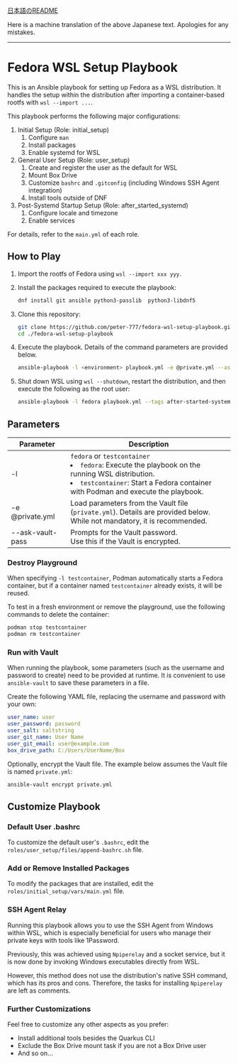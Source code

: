[日本語のREADME](./README_ja.md)

Here is a machine translation of the above Japanese text. Apologies for any mistakes. 

---

# Fedora WSL Setup Playbook

This is an Ansible playbook for setting up Fedora as a WSL distribution. It handles the setup within the distribution after importing a container-based rootfs with `wsl --import ...`.

This playbook performs the following major configurations:

1. Initial Setup (Role: initial_setup)
    1. Configure `man`
    1. Install packages
    1. Enable systemd for WSL
1. General User Setup (Role: user_setup)
    1. Create and register the user as the default for WSL
    1. Mount Box Drive
    1. Customize `bashrc` and `.gitconfig` (including Windows SSH Agent integration)
    1. Install tools outside of DNF
1. Post-Systemd Startup Setup (Role: after_started_systemd)
    1. Configure locale and timezone
    1. Enable services

For details, refer to the `main.yml` of each role.

## How to Play

1. Import the rootfs of Fedora using `wsl --import xxx yyy`.
1. Install the packages required to execute the playbook:

    ```sh
    dnf install git ansible python3-passlib  python3-libdnf5
    ```

1. Clone this repository:

    ```sh
    git clone https://github.com/peter-777/fedora-wsl-setup-playbook.git && \
    cd ./fedora-wsl-setup-playbook
    ```

1. Execute the playbook. Details of the command parameters are provided below.

    ```sh
    ansible-playbook -l <environment> playbook.yml -e @private.yml --ask-vault-pass
    ```

1. Shut down WSL using `wsl --shutdown`, restart the distribution, and then execute the following as the root user:

    ```sh
    ansible-playbook -l fedora playbook.yml --tags after-started-systemd -e @private.yml --ask-vault-pass
    ```

## Parameters

| Parameter | Description |
| - | - |
| -l <environment> | `fedora` or `testcontainer`<br><li>`fedora`: Execute the playbook on the running WSL distribution.</li><li>`testcontainer`: Start a Fedora container with Podman and execute the playbook.</li> |
| -e @private.yml | Load parameters from the Vault file (`private.yml`). Details are provided below.<br>While not mandatory, it is recommended. |
| --ask-vault-pass | Prompts for the Vault password.<br>Use this if the Vault is encrypted. |

### Destroy Playground

When specifying `-l testcontainer`, Podman automatically starts a Fedora container, but if a container named `testcontainer` already exists, it will be reused.

To test in a fresh environment or remove the playground, use the following commands to delete the container:

```sh
podman stop testcontainer
podman rm testcontainer
```

### Run with Vault

When running the playbook, some parameters (such as the username and password to create) need to be provided at runtime. It is convenient to use `ansible-vault` to save these parameters in a file.

Create the following YAML file, replacing the username and password with your own:

```yaml
user_name: user
user_password: password
user_salt: saltstring
user_git_name: User Name
user_git_email: user@example.com
box_drive_path: C:/Users/UserName/Box
```

Optionally, encrypt the Vault file. The example below assumes the Vault file is named `private.yml`:

```sh
ansible-vault encrypt private.yml
```

## Customize Playbook

### Default User .bashrc

To customize the default user's `.bashrc`, edit the `roles/user_setup/files/append-bashrc.sh` file.

### Add or Remove Installed Packages

To modify the packages that are installed, edit the `roles/initial_setup/vars/main.yml` file.

### SSH Agent Relay

Running this playbook allows you to use the SSH Agent from Windows within WSL, which is especially beneficial for users who manage their private keys with tools like 1Password.

Previously, this was achieved using `Npiperelay` and a socket service, but it is now done by invoking Windows executables directly from WSL.

However, this method does not use the distribution's native SSH command, which has its pros and cons. Therefore, the tasks for installing `Npiperelay` are left as comments.

### Further Customizations

Feel free to customize any other aspects as you prefer:

- Install additional tools besides the Quarkus CLI
- Exclude the Box Drive mount task if you are not a Box Drive user
- And so on...
